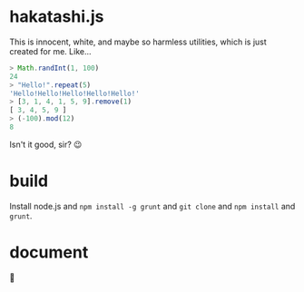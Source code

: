hakatashi.js
============

This is innocent, white, and maybe so harmless utilities, which is just created for me. Like...

```javascript
> Math.randInt(1, 100)
24
> "Hello!".repeat(5)
'Hello!Hello!Hello!Hello!Hello!'
> [3, 1, 4, 1, 5, 9].remove(1)
[ 3, 4, 5, 9 ]
> (-100).mod(12)
8
```

Isn't it good, sir? :wink:

# build

Install node.js and `npm install -g grunt` and `git clone` and `npm install` and `grunt`.

# document

:poop:
